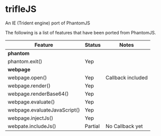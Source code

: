 trifleJS
========

An IE (Trident engine) port of PhantomJS


The following is a list of features that have been ported from PhantomJS.

|Feature                      | Status   | Notes                        |
|-----------------------------|----------|------------------------------|
|**phantom**                  |
|phantom.exit()               | Yep      |                              |
|**webpage**                  |
|webpage.open()               | Yep      | Callback included            |
|webpage.render()             | Yep      |                              |
|webpage.renderBase64()       | Yep      |                              |
|webpage.evaluate()           | Yep      |                              |
|webpage.evaluateJavaScript() | Yep      |                              |
|webpage.injectJs()           | Yep      |                              |
|webpate.includeJs()          | Partial  | No Callback yet              |
